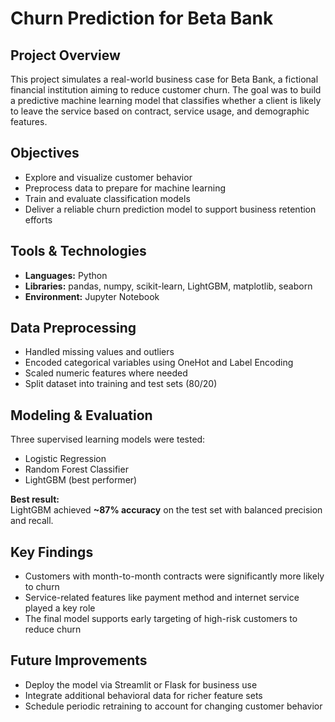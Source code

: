 # Churn Prediction for Beta Bank

## Project Overview

This project simulates a real-world business case for Beta Bank, a fictional financial institution aiming to reduce customer churn. The goal was to build a predictive machine learning model that classifies whether a client is likely to leave the service based on contract, service usage, and demographic features.

## Objectives

- Explore and visualize customer behavior
- Preprocess data to prepare for machine learning
- Train and evaluate classification models
- Deliver a reliable churn prediction model to support business retention efforts

##  Tools & Technologies

- **Languages:** Python  
- **Libraries:** pandas, numpy, scikit-learn, LightGBM, matplotlib, seaborn  
- **Environment:** Jupyter Notebook  

## Data Preprocessing

- Handled missing values and outliers
- Encoded categorical variables using OneHot and Label Encoding
- Scaled numeric features where needed
- Split dataset into training and test sets (80/20)

## Modeling & Evaluation

Three supervised learning models were tested:

- Logistic Regression  
- Random Forest Classifier  
- LightGBM (best performer)

**Best result:**  
 LightGBM achieved **~87% accuracy** on the test set with balanced precision and recall.

## Key Findings

- Customers with month-to-month contracts were significantly more likely to churn
- Service-related features like payment method and internet service played a key role
- The final model supports early targeting of high-risk customers to reduce churn

## Future Improvements

- Deploy the model via Streamlit or Flask for business use  
- Integrate additional behavioral data for richer feature sets  
- Schedule periodic retraining to account for changing customer behavior


